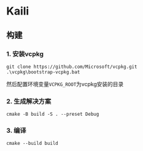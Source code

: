 # Kaili

## 构建

### 1. 安装vcpkg

```
git clone https://github.com/Microsoft/vcpkg.git
.\vcpkg\bootstrap-vcpkg.bat
```

然后配置环境变量`VCPKG_ROOT`为vcpkg安装的目录

### 2. 生成解决方案

```
cmake -B build -S . --preset Debug
```

### 3. 编译

```
cmake --build build
```